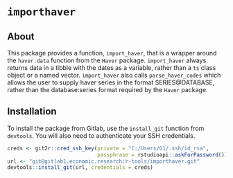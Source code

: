 # `importhaver`

## About

This package provides a function, `import_haver`, that is a wrapper around the
`haver.data` function from the `Haver` package. `import_haver` always returns 
data in a tibble with the dates as a variable, rather than a `ts` class object 
or a named vector. `import_haver` also calls `parse_haver_codes` which allows 
the user to supply haver series in the format SERIES@DATABASE, rather than the 
database:series format required by the `Haver` package.

## Installation

To install the package from Gitlab, use the `install_git` function from 
`devtools`. You will also need to authenticate your SSH credentials.

```r
creds <- git2r::cred_ssh_key(private = "C:/Users/G1/.ssh/id_rsa", 
                             passphrase = rstudioapi::askForPassword())
url <- "git@gitlab1.economic.research:r-tools/importhaver.git"
devtools::install_git(url, credentials = creds)
```